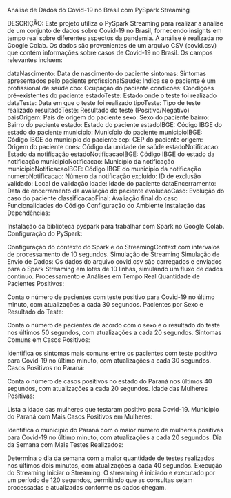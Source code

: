 Análise de Dados do Covid-19 no Brasil com PySpark Streaming

DESCRIÇÃO:
Este projeto utiliza o PySpark Streaming para realizar a análise de um conjunto de dados sobre Covid-19 no Brasil, fornecendo insights em tempo real sobre diferentes aspectos da pandemia. A análise é realizada no Google Colab. Os dados são provenientes de um arquivo CSV (covid.csv) que contém informações sobre casos de Covid-19 no Brasil. Os campos relevantes incluem:

dataNascimento: Data de nascimento do paciente
sintomas: Sintomas apresentados pelo paciente
profissionalSaude: Indica se o paciente é um profissional de saúde
cbo: Ocupação do paciente
condicoes: Condições pré-existentes do paciente
estadoTeste: Estado onde o teste foi realizado
dataTeste: Data em que o teste foi realizado
tipoTeste: Tipo de teste realizado
resultadoTeste: Resultado do teste (Positivo/Negativo)
paisOrigem: País de origem do paciente
sexo: Sexo do paciente
bairro: Bairro do paciente
estado: Estado do paciente
estadoIBGE: Código IBGE do estado do paciente
municipio: Município do paciente
municipioIBGE: Código IBGE do município do paciente
cep: CEP do paciente
origem: Origem do paciente
cnes: Código da unidade de saúde
estadoNotificacao: Estado da notificação
estadoNotificacaoIBGE: Código IBGE do estado da notificação
municipioNotificacao: Município da notificação
municipioNotificacaoIBGE: Código IBGE do município da notificação
numeroNotificacao: Número da notificação
excluido: ID de exclusão
validado: Local de validação
idade: Idade do paciente
dataEncerramento: Data de encerramento da avaliação do paciente
evolucaoCaso: Evolução do caso do paciente
classificacaoFinal: Avaliação final do caso
Funcionalidades do Código
Configuração do Ambiente
Instalação das Dependências:

Instalação da biblioteca pyspark para trabalhar com Spark no Google Colab.
Configuração do PySpark:

Configuração do contexto do Spark e do StreamingContext com intervalos de processamento de 10 segundos.
Simulação de Streaming
Simulação de Envio de Dados:
Os dados do arquivo covid.csv são carregados e enviados para o Spark Streaming em lotes de 10 linhas, simulando um fluxo de dados contínuo.
Processamento e Análises em Tempo Real
Quantidade de Pacientes Positivos:

Conta o número de pacientes com teste positivo para Covid-19 no último minuto, com atualizações a cada 30 segundos.
Pacientes por Sexo e Resultado do Teste:

Conta o número de pacientes de acordo com o sexo e o resultado do teste nos últimos 50 segundos, com atualizações a cada 20 segundos.
Sintomas Comuns em Casos Positivos:

Identifica os sintomas mais comuns entre os pacientes com teste positivo para Covid-19 no último minuto, com atualizações a cada 30 segundos.
Casos Positivos no Paraná:

Conta o número de casos positivos no estado do Paraná nos últimos 40 segundos, com atualizações a cada 20 segundos.
Idade das Mulheres Positivas:

Lista a idade das mulheres que testaram positivo para Covid-19.
Município do Paraná com Mais Casos Positivos em Mulheres:

Identifica o município do Paraná com o maior número de mulheres positivas para Covid-19 no último minuto, com atualizações a cada 20 segundos.
Dia da Semana com Mais Testes Realizados:

Determina o dia da semana com a maior quantidade de testes realizados nos últimos dois minutos, com atualizações a cada 40 segundos.
Execução do Streaming
Iniciar o Streaming:
O streaming é iniciado e executado por um período de 120 segundos, permitindo que as consultas sejam processadas e atualizadas conforme os dados chegam.
